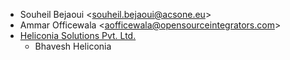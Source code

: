 - Souheil Bejaoui \<<souheil.bejaoui@acsone.eu>\>
- Ammar Officewala \<<aofficewala@opensourceintegrators.com>\>
- [Heliconia Solutions Pvt. Ltd.](https://www.heliconia.io)
  - Bhavesh Heliconia
